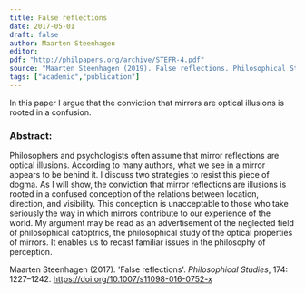 ```yaml
---
title: False reflections
date: 2017-05-01
draft: false
author: Maarten Steenhagen
editor:
pdf: "http://philpapers.org/archive/STEFR-4.pdf" 
source: "Maarten Steenhagen (2019). False reflections. Philosophical Studies."
tags: ["academic","publication"]
---
```


In this paper I argue that the conviction that mirrors are optical illusions is rooted in a confusion.

### Abstract:

Philosophers and psychologists often assume that mirror reflections are optical illusions. According to many authors, what we see in a mirror appears to be behind it. I discuss two strategies to resist this piece of dogma. As I will show, the conviction that mirror reflections are illusions is rooted in a confused conception of the relations between location, direction, and visibility. This conception is unacceptable to those who take seriously the way in which mirrors contribute to our experience of the world. My argument may be read as an advertisement of the neglected field of philosophical catoptrics, the philosophical study of the optical properties of mirrors. It enables us to recast familiar issues in the philosophy of perception.

Maarten Steenhagen (2017). 'False reflections'. _Philosophical Studies_, 174: 1227–1242. https://doi.org/10.1007/s11098-016-0752-x
